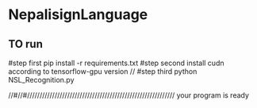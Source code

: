 # NepalisignLanguage
## TO run 
#step first
  pip install -r requirements.txt
#step second 
  install cudn according to tensorflow-gpu version //
#step third
  python NSL_Recognition.py


//#//#///////////////////////////////////////////////////////////
your program is  ready
